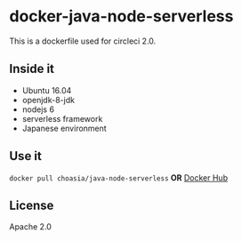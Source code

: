 # docker-java-node-serverless
This is a dockerfile used for circleci 2.0.  

## Inside it
- Ubuntu 16.04
- openjdk-8-jdk
- nodejs 6
- serverless framework
- Japanese environment

## Use it
`docker pull choasia/java-node-serverless` **OR** [Docker Hub](https://hub.docker.com/r/choasia/java-node-serverless/)

## License
Apache 2.0
